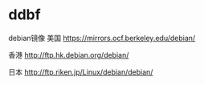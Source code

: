 # ddbf
debian镜像
美国
https://mirrors.ocf.berkeley.edu/debian/

香港
http://ftp.hk.debian.org/debian/

日本
http://ftp.riken.jp/Linux/debian/debian/
